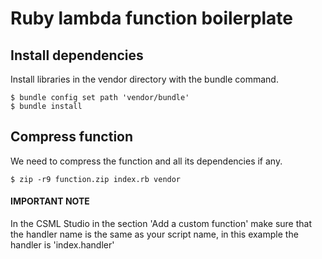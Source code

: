 # Ruby lambda function boilerplate

## Install dependencies
Install libraries in the vendor directory with the bundle command.

```
$ bundle config set path 'vendor/bundle'
$ bundle install
```

## Compress function
We need to compress the function and all its dependencies if any.

```
$ zip -r9 function.zip index.rb vendor
```

#### IMPORTANT NOTE
In the CSML Studio in the section 'Add a custom function' make sure that the handler name is the same as your script name, in this example the handler is 'index.handler'
